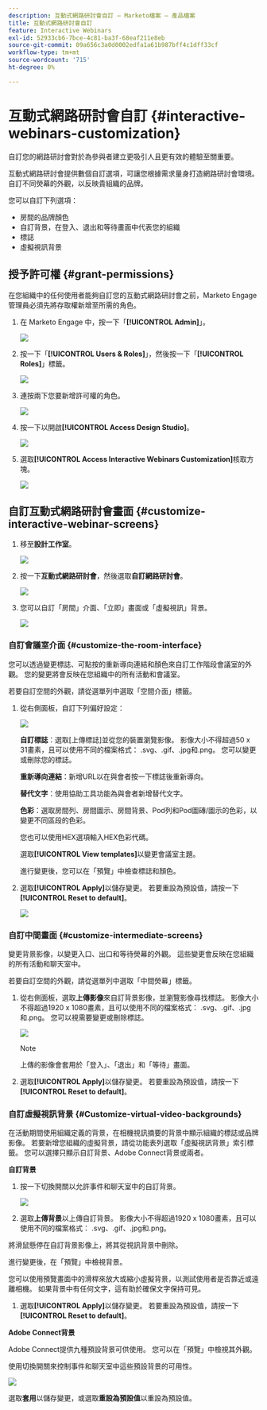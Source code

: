 ```yaml
---
description: 互動式網路研討會自訂 — Marketo檔案 — 產品檔案
title: 互動式網路研討會自訂
feature: Interactive Webinars
exl-id: 52933cb6-7bce-4c81-ba3f-68eaf211e8eb
source-git-commit: 09a656c3a0d0002edfa1a61b987bff4c1dff33cf
workflow-type: tm+mt
source-wordcount: '715'
ht-degree: 0%

---
```


# 互動式網路研討會自訂 {#interactive-webinars-customization}

自訂您的網路研討會對於為參與者建立更吸引人且更有效的體驗至關重要。

互動式網路研討會提供數個自訂選項，可讓您根據需求量身打造網路研討會環境。 自訂不同熒幕的外觀，以反映貴組織的品牌。

您可以自訂下列選項：

* 房間的品牌顏色
* 自訂背景，在登入、退出和等待畫面中代表您的組織
* 標誌
* 虛擬視訊背景

## 授予許可權 {#grant-permissions}

在您組織中的任何使用者能夠自訂您的互動式網路研討會之前，Marketo Engage管理員必須先將存取權新增至所需的角色。

1. 在 Marketo Engage 中，按一下「**[!UICONTROL Admin]**」。

   ![](assets/interactive-webinars-customization-1.png)

1. 按一下「**[!UICONTROL Users & Roles]**」，然後按一下「**[!UICONTROL Roles]**」標籤。

   ![](assets/interactive-webinars-customization-2.png)

1. 連按兩下您要新增許可權的角色。

   ![](assets/interactive-webinars-customization-3.png)

1. 按一下以開啟&#x200B;**[!UICONTROL Access Design Studio]**。

   ![](assets/interactive-webinars-customization-4.png)

1. 選取&#x200B;**[!UICONTROL Access Interactive Webinars Customization]**&#x200B;核取方塊。

   ![](assets/interactive-webinars-customization-5.png)

## 自訂互動式網路研討會畫面 {#customize-interactive-webinar-screens}

1. 移至&#x200B;**設計工作室**。

   ![](assets/interactive-webinars-customization-6.png)

1. 按一下&#x200B;**互動式網路研討會**，然後選取&#x200B;**自訂網路研討會**。

   ![](assets/interactive-webinars-customization-7.png)

1. 您可以自訂「房間」介面、「立即」畫面或「虛擬視訊」背景。

   ![](assets/interactive-webinars-customization-8.png)

### 自訂會議室介面 {#customize-the-room-interface}

您可以透過變更標誌、可點按的重新導向連結和顏色來自訂工作階段會議室的外觀。 您的變更將會反映在您組織中的所有活動和會議室。

若要自訂空間的外觀，請從選單列中選取「空間介面」標籤。

1. 從右側面板，自訂下列偏好設定：

   ![](assets/interactive-webinars-customization-9.png)

   **自訂標誌**：選取[上傳標誌]並從您的裝置瀏覽影像。 影像大小不得超過50 x 31畫素，且可以使用不同的檔案格式： .svg、.gif、.jpg和.png。 您可以變更或刪除您的標誌。

   **重新導向連結**：新增URL以在與會者按一下標誌後重新導向。

   **替代文字**：使用協助工具功能為與會者新增替代文字。

   **色彩**：選取房間列、房間圖示、房間背景、Pod列和Pod圖磚/圖示的色彩，以變更不同區段的色彩。

   您也可以使用HEX選項輸入HEX色彩代碼。

   選取&#x200B;**[!UICONTROL View templates]**&#x200B;以變更會議室主題。

   進行變更後，您可以在「預覽」中檢查標誌和顏色。

1. 選取&#x200B;**[!UICONTROL Apply]**&#x200B;以儲存變更。 若要重設為預設值，請按一下&#x200B;**[!UICONTROL Reset to default]**。

   ![](assets/interactive-webinars-customization-10.png)

### 自訂中間畫面 {#customize-intermediate-screens}

變更背景影像，以變更入口、出口和等待熒幕的外觀。 這些變更會反映在您組織的所有活動和聊天室中。

若要自訂空間的外觀，請從選單列中選取「中間熒幕」標籤。

1. 從右側面板，選取&#x200B;**上傳影像**&#x200B;來自訂背景影像，並瀏覽影像尋找標誌。 影像大小不得超過1920 x 1080畫素，且可以使用不同的檔案格式： .svg、.gif、.jpg和.png。 您可以視需要變更或刪除標誌。

   ![](assets/interactive-webinars-customization-11.png)

   >[!NOTE]
   >
   >上傳的影像會套用於「登入」、「退出」和「等待」畫面。

1. 選取&#x200B;**[!UICONTROL Apply]**&#x200B;以儲存變更。 若要重設為預設值，請按一下&#x200B;**[!UICONTROL Reset to default]**。

### 自訂虛擬視訊背景 {#Customize-virtual-video-backgrounds}

在活動期間使用組織定義的背景，在相機視訊摘要的背景中顯示組織的標誌或品牌影像。 若要新增您組織的虛擬背景，請從功能表列選取「虛擬視訊背景」索引標籤。 您可以選擇只顯示自訂背景、Adobe Connect背景或兩者。

**自訂背景**

1. 按一下切換開關以允許事件和聊天室中的自訂背景。

   ![](assets/interactive-webinars-customization-12.png)

1. 選取&#x200B;**上傳背景**&#x200B;以上傳自訂背景。 影像大小不得超過1920 x 1080畫素，且可以使用不同的檔案格式： .svg、.gif、.jpg和.png。

將滑鼠懸停在自訂背景影像上，將其從視訊背景中刪除。

進行變更後，在「預覽」中檢視背景。

您可以使用預覽畫面中的滑桿來放大或縮小虛擬背景，以測試使用者是否靠近或遠離相機。 如果背景中有任何文字，這有助於確保文字保持可見。

1. 選取&#x200B;**[!UICONTROL Apply]**&#x200B;以儲存變更。 若要重設為預設值，請按一下&#x200B;**[!UICONTROL Reset to default]**。

**Adobe Connect背景**

Adobe Connect提供九種預設背景可供使用。 您可以在「預覽」中檢視其外觀。

使用切換開關來控制事件和聊天室中這些預設背景的可用性。

![](assets/interactive-webinars-customization-13.png)

選取&#x200B;**套用**&#x200B;以儲存變更，或選取&#x200B;**重設為預設值**&#x200B;以重設為預設值。
